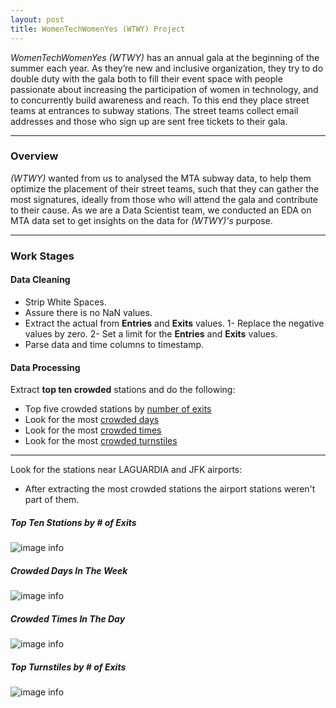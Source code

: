 ```yaml
---
layout: post
title: WomenTechWomenYes (WTWY) Project
---
```


*WomenTechWomenYes (WTWY)* has an annual gala at the beginning of the summer each year. As they’re new and inclusive organization, they try to do double duty with the gala both to fill their event space with people passionate about increasing the participation of women in technology, and to concurrently build awareness and reach. To this end they place street teams at entrances to subway stations. The street teams collect email addresses and those who sign up are sent free tickets to their gala.

-----

### Overview

*(WTWY)* wanted from us to analysed the MTA subway data, to help them optimize the placement of their street teams, such that they can gather the most signatures, ideally from those who will attend the gala and contribute to their cause. 
As we are a Data Scientist team, we conducted an EDA on MTA data set to get insights on the data for *(WTWY)'s* purpose. 

-----

### Work Stages

#### Data Cleaning
 - Strip White Spaces.
 - Assure there is no NaN values.
 - Extract the actual from **Entries** and **Exits** values. 
   1- Replace the negative values by zero. 
   2- Set a limit for the **Entries** and **Exits** values. 
 - Parse data and time columns to timestamp.

#### Data Processing 

Extract __top ten crowded__ stations and do the following:

* Top five crowded stations by <span style="text-decoration: underline">number of exits</span>
* Look for the most <span style="text-decoration: underline">crowded days</span>
* Look for the most <span style="text-decoration: underline">crowded times</span>
* Look for the most <span style="text-decoration: underline">crowded turnstiles</span>

--- 

Look for the stations near LAGUARDIA and JFK airports:
* After extracting the most crowded stations the airport stations weren't part of them. 


##### Top Ten Stations by # of Exits
![image info]({{site.url}}top_ten_stations.png)

##### Crowded Days In The Week 
![image info](Users/khalidalsuwayan/Desktop/LamaM13.github.io/_posts/crowded_days.png "Image Description")

##### Crowded Times In The Day
![image info](Users/khalidalsuwayan/Desktop/LamaM13.github.io/_posts/crowded_times.png "Image Description")

##### Top Turnstiles by # of Exits 
![image info](Users/khalidalsuwayan/Desktop/LamaM13.github.io/_posts/most_turnstiles.png "Image Description")
